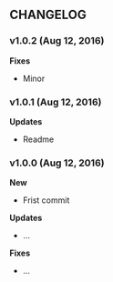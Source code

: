 ## CHANGELOG

### v1.0.2 (Aug 12, 2016)

**Fixes**
- Minor

### v1.0.1 (Aug 12, 2016)

**Updates**
- Readme

### v1.0.0 (Aug 12, 2016)

**New**
- Frist commit

**Updates**
- ...

**Fixes**
- ...
